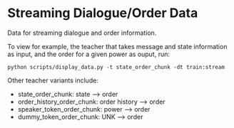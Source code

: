 # Streaming Dialogue/Order Data

Data for streaming dialogue and order information.

To view for example, the teacher that takes message and state information as input, and the order for a given power as ouput, run:
```
python scripts/display_data.py -t state_order_chunk -dt train:stream
```

Other teacher variants include:
- state_order_chunk: state --> order
- order_history_order_chunk: order history --> order
- speaker_token_order_chunk: power --> order
- dummy_token_order_chunk: UNK --> order
